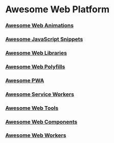 # Awesome Web Platform

### [Awesome Web Animations](animations.md)
### [Awesome JavaScript Snippets](js-snippets.md)
### [Awesome Web Libraries](libs.md)
### [Awesome Web Polyfills](polyfills.md)
### [Awesome PWA](pwa.md)
### [Awesome Service Workers](service-workers.md)
### [Awesome Web Tools](tools.md)
### [Awesome Web Components](web-components.md)
### [Awesome Web Workers](web-workers.md)
